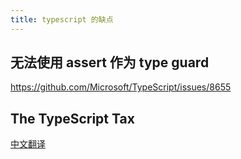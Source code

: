 ```yaml
---
title: typescript 的缺点
---
```



## 无法使用 assert 作为 type guard

https://github.com/Microsoft/TypeScript/issues/8655


## The TypeScript Tax

[中文翻译](https://www.infoq.cn/article/Bmx*2UO9VRMTSbSWw4qX)

